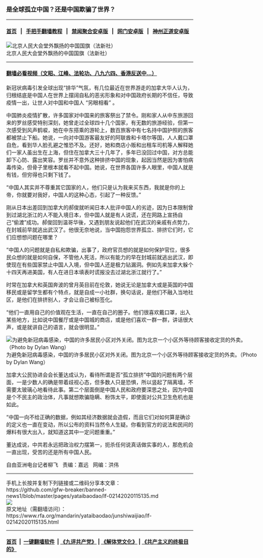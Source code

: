 ### 是全球孤立中国？还是中国欺骗了世界？
------------------------

#### [首页](https://github.com/gfw-breaker/banned-news1/blob/master/README.md) &nbsp;&nbsp;|&nbsp;&nbsp; [手把手翻墙教程](https://github.com/gfw-breaker/guides/wiki) &nbsp;&nbsp;|&nbsp;&nbsp; [禁闻聚合安卓版](https://github.com/gfw-breaker/bn-android) &nbsp;&nbsp;|&nbsp;&nbsp; [网门安卓版](https://github.com/oGate2/oGate) &nbsp;&nbsp;|&nbsp;&nbsp; [神州正道安卓版](https://github.com/SzzdOgate/update) 



<div id="headerimg">
 <img alt="北京人民大会堂外飘扬的中国国旗（法新社）" src="https://www.rfa.org/mandarin/yataibaodao/zhengzhi/wy-01012020104026.html/yt0101m.jpg/image" title="北京人民大会堂外飘扬的中国国旗（法新社）"/>
 <div id="headerimgcontents">
  <div id="headerimgcaption">
   <span>
    北京人民大会堂外飘扬的中国国旗（法新社）
   </span>
   <!-- zoomattribute -->
  </div>
  <!-- headerimgcaption -->
 </div>
 <!-- headerimagecontents -->
</div>

<hr/>


#### [翻墙必看视频（文昭、江峰、法轮功、八九六四、香港反送中...）](https://github.com/gfw-breaker/banned-news1/blob/master/pages/link3.md)

<div id="storytext">
 <div>
  <div class="slot_header">
  </div>
 </div>
 <p>
  新冠状病毒引发全球出现“排华”气氛，有几位最近在世界游走的加拿大华人认为，归根结底是中国人在世界上摆阔自私的恶劣形象和对中国政府长期的不信任，导致疫情一出，让世人对中国和中国人 “另眼相看” 。
 </p>
 <p>
  中国肺炎疫情扩散，许多国家对中国来的旅客祭出了禁令。刚和家人从中东旅游回来的罗丝感受特别深刻，她曾走过全球四十几个国家，有无数的旅游经验，但第一次感受到风声鹤唳，她在中东搭乘的游轮上，数百旅客中有七名持中国护照的旅客都被禁止下船。她说，一向对中国游客最友好的阿联酋和卡塔尔等国，人人戴口罩自危，看到华人脸孔避之惟恐不及。还好，她和商店小贩和出租车司机等人解释她们一家人虽出生在上海，但住在加拿大三十几年了，多年已没回过中国，对方总能卸下心防、露出笑容。罗丝并不意外这种排挤中国的现象，起因当然是因为害怕病毒传染，但骨子里根本就看不起中国。她说，在世界各国许多人眼里，中国人就是有钱，但穷得也只剩下钱了。
 </p>
 <p>
  “中国人其实并不尊重其它国家的人，他们只是认为我来买东西，我就是你的上帝，你就要对我好，中国人的这种心态，引起了一种反馈。”
 </p>
 <p>
 </p>
 <p>
 </p>
 <p>
  刚从日本出差回到加拿大的郝俊就听闻日本人批评中国人的劣迹，因为日本限制曾到过湖北浙江的人不能入境日本，但中国人就是有人说谎，还在网路上宣扬自己“偷渡”成功。郝俊回到温哥华後，又遇到朋友说起他们在武汉的亲戚有点势力，在封城前早就逃出武汉了。他很无奈地说，当中国抱怨世界孤立、排挤它们时，它们应想想问题在哪里？
 </p>
 <p>
  “中国人的问题就是自私和欺骗，出事了，政府官员想的就是如何保护官位，很多民众想的就是如何自保，不管他人死活，所以有能力的早在封城前就逃出武汉，即使现在有些国家禁止中国人入境，但中国人还是极力钻漏洞。例如先来加拿大躲个十四天再进美国，有人在进日本填表时谎报没去过湖北浙江就行了。”
 </p>
 <p>
  时常在加拿大和英国奔波的曾月英目前在伦敦，她说无论是加拿大或是英国的中国移民或是留学生都有个特点，就是自成一小社群，换句话说，是他们不融入当地社区，是他们在排挤别人，才会让自己被标签化。
 </p>
 <p>
  “他们一直用自己的价值观在生活，一直在自己的圈子。他们很喜欢戴口罩，出入某些地方，比如说中国餐厅或是中国城的商店，或是他们喜欢一群一群，讲话很大声，或是就讲自己的语言，就会很明显。”
 </p>
 <p>
  <div class="image-inline captioned" style="width:680px;">
   <div style="width:680px;">
    <img alt="为避免新冠病毒感染，中国的许多居民小区对外关闭。图为北京一个小区外等待顾客接收定货的外卖。（Photo by Dylan Wang）" src="https://www.rfa.org/mandarin/yataibaodao/junshiwaijiao/lf-02142020115135.html/IMG-6977.JPG" title="为避免新冠病毒感染，中国的许多居民小区对外关闭。图为北京一个小区外等待顾客接收定货的外卖。（Photo by Dylan Wang）"/>
   </div>
   <div class="image-caption">
    <span style="width:680px;">
     为避免新冠病毒感染，中国的许多居民小区对外关闭。图为北京一个小区外等待顾客接收定货的外卖。（Photo by Dylan Wang）
    </span>
    <span class="copyright">
    </span>
   </div>
  </div>
 </p>
 <p>
  加拿大公民协进会会长董达成认为，看待所谓是否“孤立排挤”中国的问题有两个层面，一是少数人的确是带着歧视心态，但多数人只是恐惧，所以竖起了隔离墙，不需要太玻璃心地看待此事。第二个层面倒是中国人民和政府要深思之处，因为中国是个不民主的政治体，凡事就想欺骗隐瞒、粉饰太平，即使面对公共卫生危机也是如此。
 </p>
 <p>
  “中国一向不给正确的数据，例如其经济数据就会造假，而且它们对如何算是确诊的定义也一直在变动，所以公布的资料当然令人生疑。你看到官方的说法和民间的爆料有很大出入，就知道这其中一定问题重重。”
 </p>
 <p>
  董达成说，中共若永远把政治权力摆第一，扼杀任何说真话做实事的人，那危机会一直出现，受苦的还是所有中国人民。
 </p>
 <p>
 </p>
 <p>
  自由亚洲电台记者柳飞   责编：嘉远   网编：洪伟
 </p>
</div>

<hr/>
手机上长按并复制下列链接或二维码分享本文章：<br/>
https://github.com/gfw-breaker/banned-news1/blob/master/pages/yataibaodao/lf-02142020115135.md <br/>
<a href='https://github.com/gfw-breaker/banned-news1/blob/master/pages/yataibaodao/lf-02142020115135.md'><img src='https://github.com/gfw-breaker/banned-news1/blob/master/pages/yataibaodao/lf-02142020115135.md.png'/></a> <br/>
原文地址（需翻墙访问）：https://www.rfa.org/mandarin/yataibaodao/junshiwaijiao/lf-02142020115135.html


------------------------
#### [首页](https://github.com/gfw-breaker/banned-news1/blob/master/README.md) &nbsp;|&nbsp; [一键翻墙软件](https://github.com/gfw-breaker/nogfw/blob/master/README.md) &nbsp;| [《九评共产党》](https://github.com/gfw-breaker/9ping.md/blob/master/README.md#九评之一评共产党是什么) | [《解体党文化》](https://github.com/gfw-breaker/jtdwh.md/blob/master/README.md) | [《共产主义的终极目的》](https://github.com/gfw-breaker/gczydzjmd.md/blob/master/README.md)


<img src='http://gfw-breaker.win/banned-news/pages/yataibaodao/lf-02142020115135.md' width='0px' height='0px'/>